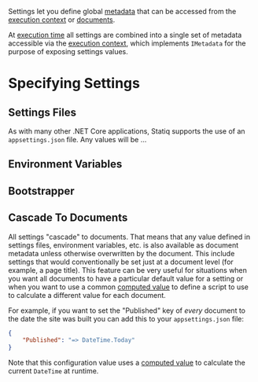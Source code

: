 Settings let you define global [metadata](xref:metadata) that can be accessed from the [execution context](xref:execution#execution-context) or [documents](xref:documents).

At [execution time](xref:execution) all settings are combined into a single set of metadata accessible via the [execution context](xref:execution#execution-context), which implements `IMetadata` for the purpose of exposing settings values.

# Specifying Settings

## Settings Files

As with many other .NET Core applications, Statiq supports the use of an `appsettings.json` file. Any values will be ...

## Environment Variables

## Bootstrapper

## Cascade To Documents

All settings "cascade" to documents. That means that any value defined in settings files, environment variables, etc. is also available as document metadata unless otherwise overwritten by the document. This include settings that would conventionally be set just at a document level (for example, a page title). This feature can be very useful for situations when you want all documents to have a particular default value for a setting or when you want to use a common [computed value](xref:metadata#computed-values) to define a script to use to calculate a different value for each document.

For example, if you want to set the "Published" key of _every_ document to the date the site was built you can add this to your `appsettings.json` file:

```json
{
    "Published": "=> DateTime.Today"
}
```

Note that this configuration value uses a [computed value](xref:metadata#computed-values) to calculate the current `DateTime` at runtime.